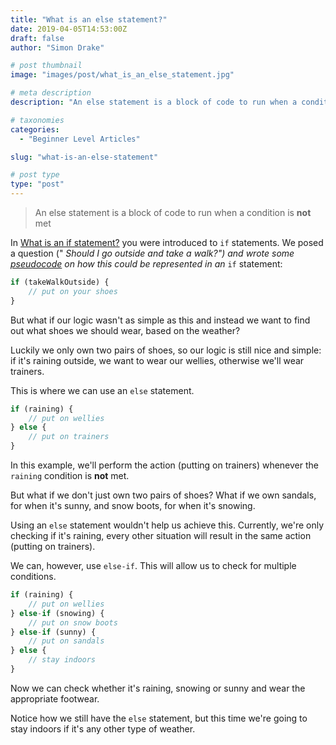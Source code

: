 ```yaml
---
title: "What is an else statement?"
date: 2019-04-05T14:53:00Z
draft: false
author: "Simon Drake"

# post thumbnail
image: "images/post/what_is_an_else_statement.jpg"

# meta description
description: "An else statement is a block of code to run when a condition is not met. The condition is first defined in an if statement."

# taxonomies
categories:
  - "Beginner Level Articles"

slug: "what-is-an-else-statement"

# post type
type: "post"
---
```


> An else statement is a block of code to run when a condition is **not** met

In [What is an if statement?](https://codetips.co.uk/beginner/what-is-an-if-statement/) you were introduced to `if` statements. We posed a question (" __Should I go outside and take a walk_?") and wrote some [pseudocode](https://codetips.co.uk/beginner/what-is-pseudo-code/) on how this could be represented in an_ `if` statement:

```js
if (takeWalkOutside) {
    // put on your shoes
}
```



But what if our logic wasn't as simple as this and instead we want to find out what shoes we should wear, based on the weather?

Luckily we only own two pairs of shoes, so our logic is still nice and simple: if it's raining outside, we want to wear our wellies, otherwise we'll wear trainers.

This is where we can use an `else` statement.

```js
if (raining) {
    // put on wellies
} else {
    // put on trainers
}
```



In this example, we'll perform the action (putting on trainers) whenever the `raining` condition is **not** met.

But what if we don't just own two pairs of shoes? What if we own sandals, for when it's sunny, and snow boots, for when it's snowing.

Using an `else` statement wouldn't help us achieve this. Currently, we're only checking if it's raining, every other situation will result in the same action (putting on trainers).

We can, however, use `else-if`. This will allow us to check for multiple conditions.

```js
if (raining) {
    // put on wellies
} else-if (snowing) {
    // put on snow boots
} else-if (sunny) {
    // put on sandals
} else {
    // stay indoors
}
```



Now we can check whether it's raining, snowing or sunny and wear the appropriate footwear.

Notice how we still have the `else` statement, but this time we're going to stay indoors if it's any other type of weather.

